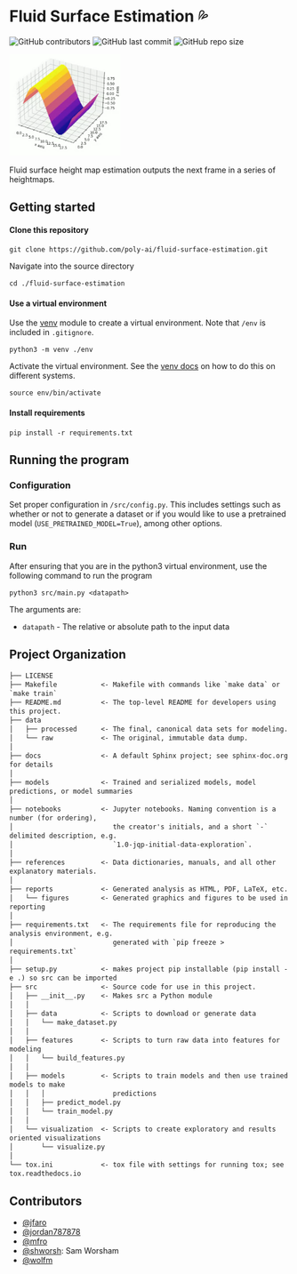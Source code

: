 # Fluid Surface Estimation 💦

![GitHub contributors](https://img.shields.io/github/contributors/poly-ai/fluid-surface-estimation?style=for-the-badge)
![GitHub last commit](https://img.shields.io/github/last-commit/poly-ai/fluid-surface-estimation?style=for-the-badge)
![GitHub repo size](https://img.shields.io/github/repo-size/poly-ai/fluid-surface-estimation?style=for-the-badge)

<img width="200" src="./wave.png" />

Fluid surface height map estimation outputs the next frame in a series of heightmaps.

## Getting started

#### Clone this repository 
```
git clone https://github.com/poly-ai/fluid-surface-estimation.git
```

Navigate into the source directory
```
cd ./fluid-surface-estimation
```

#### Use a virtual environment
Use the [venv](https://docs.python.org/3/library/venv.html) module to create a virtual environment. Note that `/env` is included in `.gitignore`.
```
python3 -m venv ./env
```

Activate the virtual environment. See the [venv docs](https://docs.python.org/3/library/venv.html) on how to do this on different systems.

```
source env/bin/activate
```

#### Install requirements
```
pip install -r requirements.txt
```

## Running the program

### Configuration
Set proper configuration in `/src/config.py`. This includes settings such as whether or not to generate a dataset or if you would like to use a pretrained model (`USE_PRETRAINED_MODEL=True`), among other options.

### Run
After ensuring that you are in the python3 virtual environment, use the following command to run the program

```
python3 src/main.py <datapath>
```

The arguments are:
- `datapath` - The relative or absolute path to the input data

## Project Organization
```
├── LICENSE
├── Makefile           <- Makefile with commands like `make data` or `make train`
├── README.md          <- The top-level README for developers using this project.
├── data
│   ├── processed      <- The final, canonical data sets for modeling.
│   └── raw            <- The original, immutable data dump.
│
├── docs               <- A default Sphinx project; see sphinx-doc.org for details
│
├── models             <- Trained and serialized models, model predictions, or model summaries
│
├── notebooks          <- Jupyter notebooks. Naming convention is a number (for ordering),
│                         the creator's initials, and a short `-` delimited description, e.g.
│                         `1.0-jqp-initial-data-exploration`.
│
├── references         <- Data dictionaries, manuals, and all other explanatory materials.
│
├── reports            <- Generated analysis as HTML, PDF, LaTeX, etc.
│   └── figures        <- Generated graphics and figures to be used in reporting
│
├── requirements.txt   <- The requirements file for reproducing the analysis environment, e.g.
│                         generated with `pip freeze > requirements.txt`
│
├── setup.py           <- makes project pip installable (pip install -e .) so src can be imported
├── src                <- Source code for use in this project.
│   ├── __init__.py    <- Makes src a Python module
│   │
│   ├── data           <- Scripts to download or generate data
│   │   └── make_dataset.py
│   │
│   ├── features       <- Scripts to turn raw data into features for modeling
│   │   └── build_features.py
│   │
│   ├── models         <- Scripts to train models and then use trained models to make
│   │   │                 predictions
│   │   ├── predict_model.py
│   │   └── train_model.py
│   │
│   └── visualization  <- Scripts to create exploratory and results oriented visualizations
│       └── visualize.py
│
└── tox.ini            <- tox file with settings for running tox; see tox.readthedocs.io
```

## Contributors

* [@jfaro](https://github.com/jfaro)
* [@jordan787878](https://github.com/jordan787878)
* [@mfro](https://github.com/mfro)
* [@shworsh](https://github.com/shworsh): Sam Worsham
* [@wolfm](https://github.com/wolfm)
